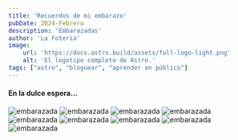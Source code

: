 ```yaml
---
title: 'Recuerdos de mi embarazo'
pubDate: 2024-Febrero
description: 'Embarazadas'
author: 'La Foteria'
image:
    url: 'https://docs.astro.build/assets/full-logo-light.png'
    alt: 'El logotipo completo de Astro.'
tags: ["astro", "bloguear", "aprender en público"]
---
```




#### En la dulce espera...

![embarazada][path]
![embarazada][path2]
![embarazada][path3]
![embarazada][path4]
![embarazada][path5]
![embarazada][path6]
![embarazada][path7]
![embarazada][path8]
![embarazada][path9]

[path]: ../../../assets/embarazada/01.webp
[path2]: ../../../assets/embarazada/02.webp
[path3]: ../../../assets/embarazada/03.webp
[path4]: ../../../assets/embarazada/04.webp
[path5]: ../../../assets/embarazada/05.webp
[path6]: ../../../assets/embarazada/06.webp
[path7]: ../../../assets/embarazada/07.webp
[path8]: ../../../assets/embarazada/08.webp
[path9]: ../../../assets/embarazada/09.webp